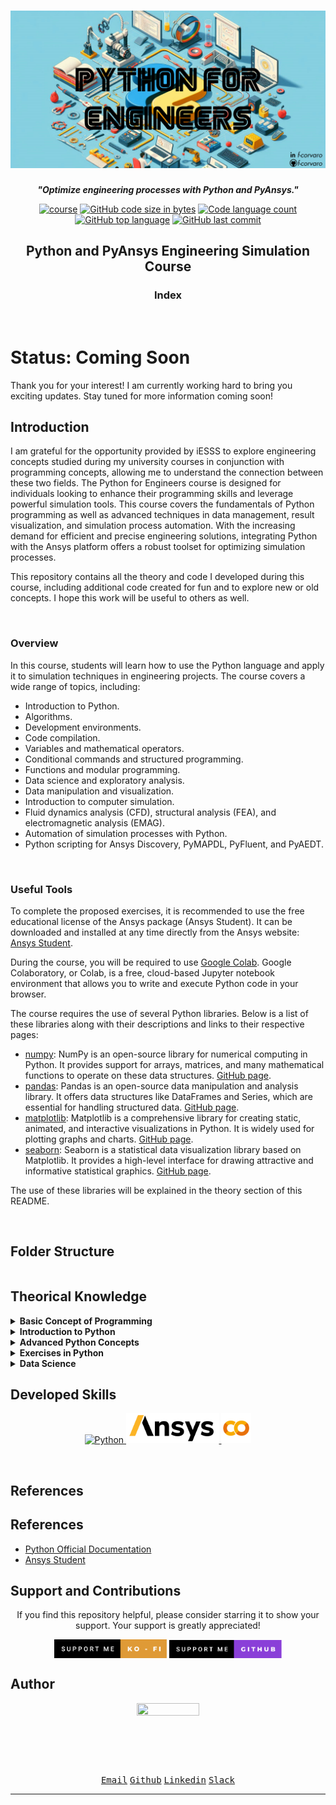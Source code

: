 <h1 align="center"><a href="https://github.com/f-corvaro/PyAnsys-Engineering-Simulation-Course">
	<img src="https://github.com/f-corvaro/PyAnsys-Engineering-Simulation-Course/blob/main/.extra/python-eng.png" alt="Python_and_pyansys">
</a></h1>

<p align="center">
	<b><i>"Optimize engineering processes with Python and PyAnsys."</i></b><br>
</p>
<p align="center" style="text-decoration: none;">
	<a href="https://it.esssvirtual.com/courses/corso-di-python-e-pyansys-per-ingegneri"><img alt="course" src="https://img.shields.io/badge/course-iESSS-yellow" /></a>
    <a href="https://github.com/f-corvaro/PyAnsys-Engineering-Simulation-Course"><img alt="GitHub code size in bytes" src="https://img.shields.io/github/languages/code-size/f-corvaro/PyAnsys-Engineering-Simulation-Course?color=blueviolet" /></a>
    <a href="https://github.com/f-corvaro/PyAnsys-Engineering-Simulation-Course"><img alt="Code language count" src="https://img.shields.io/github/languages/count/f-corvaro/PyAnsys-Engineering-Simulation-Course?color=yellow" /></a>
    <a href="https://github.com/f-corvaro/PyAnsys-Engineering-Simulation-Course"><img alt="GitHub top language" src="https://img.shields.io/github/languages/top/f-corvaro/PyAnsys-Engineering-Simulation-Course?color=blueviolet" /></a>
    <a href="https://github.com/f-corvaro/PyAnsys-Engineering-Simulation-Course"><img alt="GitHub last commit" src="https://img.shields.io/github/last-commit/f-corvaro/PyAnsys-Engineering-Simulation-Course?color=yellow" /></a>
</p>

<h2 align="center">Python and PyAnsys Engineering Simulation Course</h2>

<h3 align="center">Index</h3>
<p align="center">

</p>
<br>

# Status: Coming Soon

Thank you for your interest! I am currently working hard to bring you exciting updates. Stay tuned for more information coming soon!

## Introduction

<p align="justify">

I am grateful for the opportunity provided by iESSS to explore engineering concepts studied during my university courses in 
conjunction with programming concepts, allowing me to understand the connection between these two fields. The Python for Engineers 
course is designed for individuals looking to enhance their programming skills 
and leverage powerful simulation tools. This course covers the fundamentals of Python programming as well as advanced 
techniques in data management, result visualization, and simulation process automation. With the increasing demand for 
efficient and precise engineering solutions, integrating Python with the Ansys platform offers a robust toolset for 
optimizing simulation processes.

This repository contains all the theory and code I developed during this course, including additional code created for fun and to explore 
new or old concepts. I hope this work will be useful to others as well.

</p>
<br>

### Overview 

<p align="justify">

In this course, students will learn how to use the Python language and apply it to simulation techniques in engineering projects. 
The course covers a wide range of topics, including:

- Introduction to Python.
- Algorithms.
- Development environments.
- Code compilation.
- Variables and mathematical operators.
- Conditional commands and structured programming.
- Functions and modular programming.
- Data science and exploratory analysis.
- Data manipulation and visualization.
- Introduction to computer simulation.
- Fluid dynamics analysis (CFD), structural analysis (FEA), and electromagnetic analysis (EMAG).
- Automation of simulation processes with Python.
- Python scripting for Ansys Discovery, PyMAPDL, PyFluent, and PyAEDT.

</p>
<br>

### Useful Tools

<p align="justify">

To complete the proposed exercises, it is recommended to use the free educational license of the Ansys package 
(Ansys Student). It can be downloaded and installed at any time directly from the Ansys website: [Ansys Student](https://www.ansys.com/academic/students).

During the course, you will be required to use [Google Colab](https://colab.research.google.com/). Google Colaboratory, or Colab, is a free, 
cloud-based Jupyter notebook environment that allows you to write and execute Python code in your browser. 

The course requires the use of several Python libraries. Below is a list of these libraries along with their descriptions and links to their 
respective pages:

- [numpy](https://numpy.org/): NumPy is an open-source library for numerical computing in Python. It provides support for arrays, matrices, 
  and many mathematical functions to operate on these data structures. [GitHub page](https://github.com/numpy/numpy?tab=readme-ov-file).
- [pandas](https://pandas.pydata.org/): Pandas is an open-source data manipulation and analysis library. It offers data structures like 
  DataFrames and Series, which are essential for handling structured data. [GitHub page](https://github.com/pandas-dev/pandas).
- [matplotlib](https://matplotlib.org/): Matplotlib is a comprehensive library for creating static, animated, and interactive visualizations 
  in Python. It is widely used for plotting graphs and charts. [GitHub page](https://github.com/matplotlib/matplotlib).
- [seaborn](https://seaborn.pydata.org/): Seaborn is a statistical data visualization library based on Matplotlib. It provides a high-level 
  interface for drawing attractive and informative statistical graphics. [GitHub page](https://github.com/mwaskom/seaborn).

The use of these libraries will be explained in the theory section of this README.

</p>
<br>

## Folder Structure

<p align="justify">

```
```

<p>

## Theorical Knowledge

<details>
  <summary><strong>Basic Concept of Programming</strong></summary>
  <p align="justify">
  
  A **programming language** is a set of rules used to write programs that can be executed by a computer. High-level languages, such as Python, are written by programmers and then compiled or interpreted into low-level machine code that can be executed by the computer's microprocessor. 

  An **algorithm** is a finite sequence of well-defined instructions used to solve a specific problem. In computer science, algorithms are implemented using programming languages and must be designed to achieve a particular goal. Effective problem-solving involves breaking down complex problems into smaller, manageable parts and solving them step by step. Clear and unambiguous communication is essential for writing efficient and maintainable code.

  A **compiler** is a program that converts source code written in a programming language into executable code that can be read and executed by the computer. “Hello World” is a simple example of a program that is used to test a development environment.

  **Variables** are spaces in computer memory used to store values. 

  The **development environment** is the space where you write the instructions that will be executed by the program. You need to import files and libraries for proper operation. To see results, you have to compile the program and analyze it line by line to check the logic and any errors (breakpoints). Essentially, it is a programmer's note sheet where they will write their algorithm in a programming language. 

  An **Integrated Development Environment (IDE)** is software that provides development tools for coding, testing, and debugging programs. There are many IDEs for various programming languages, such as PyCharm, Visual Studio Code, Sublime Text, and IDLE.

  **Offline IDEs**:
  - **PyCharm**: A powerful IDE for Python with features like code completion, debugging, and version control integration.
  - **Visual Studio Code**: A lightweight but powerful source code editor with support for Python and many other languages, extensions, and debugging tools. (My favorite one).
  - **Sublime Text**: A sophisticated text editor for code, markup, and prose with a focus on speed and simplicity.
  - **IDLE**: The default Python IDE that comes with the Python installation, suitable for beginners.

  **Online IDEs**:
  - **Google Colaboratory**: An interactive way of sharing documents with code, graphs, results, text, and other features. It allows the execution of a block of code, and codes can be edited and executed at any time. It is particularly useful for data science and machine learning projects as it provides free access to GPU and TPU resources. *(This IDE will be used for the course)*.
  
  ### Differences between Online and Offline IDEs

  **Offline IDEs**:
  - **Pros**:
    - Full control over the development environment and tools.
    - Better performance and responsiveness.
    - Access to local files and resources.
    - More customization options and extensions.
  - **Cons**:
    - Requires installation and setup on your local machine.
    - Limited to the resources available on your local machine.

  **Online IDEs**:
  - **Pros**:
    - Accessible from any device with an internet connection.
    - No installation or setup required.
    - Easy collaboration and sharing of code.
    - Access to powerful cloud resources (e.g., GPUs in Google Colab).
  - **Cons**:
    - Dependent on internet connectivity.
    - Potentially slower performance compared to local IDEs.
    - Limited access to local files and resources.

  </p>
</details>

<details>
  <summary><strong>Introduction to Python</strong></summary>
  <p align="justify">

  **Python** is a high-level, interpreted programming language developed by Guido van Rossum and first released in 1991. 
  Known for its readability and simplicity, Python has become one of the most popular programming languages in the world. 
  It supports multiple programming paradigms, including procedural, object-oriented, and functional programming. Python's 
  extensive standard library and active community contribute to its versatility and widespread use in various fields such 
  as web development, data science, artificial intelligence, and scientific computing.

  In Python, an **interpreter** is used instead of a compiler. An interpreter executes the code line by line, translating it into machine code at runtime. This is different from a compiler, which translates the entire source code into machine code before execution.

  ### High-Level and Low-Level Languages

  Machine language consists of binary code (0s and 1s) that is directly executed by a computer's CPU. Assembly language is more readable than machine language and uses mnemonic codes to represent machine-level instructions. High-level languages, such as Python, are closer to human languages and abstract away the complexities of the hardware, making them easier to read, write, and maintain.

  ### Compilers vs. Interpreters

  **Compiler:**
  - **Definition:** A compiler is a program that converts source code written in a programming language into executable code that can be read and executed by the computer.
  - **Pros:**
    - Faster execution time since the code is already translated into machine code.
    - Better optimization of the code during the compilation process.
  - **Cons:**
    - Compilation can be time-consuming, especially for large programs.
    - Debugging can be more difficult since errors are reported after the entire code is compiled.

  **Interpreter:**
  - **Definition:** An interpreter translates and executes code line by line at runtime.
  - **Pros:**
    - Easier to debug since errors are reported immediately after the line is executed.
    - No need for a separate compilation step, making development faster and more interactive.
  - **Cons:**
    - Slower execution time due to on-the-fly code translation.
    - Less optimization compared to compiled code.

  Python files have the `.py` extension, and you need to have a Python interpreter installed to run them. Unlike C, Python does not compile to `.o` (object) files. Instead, Python code is interpreted at runtime. When you run a Python script, the Python interpreter compiles the code to bytecode, which is then executed by the Python Virtual Machine (PVM). This process is transparent to the user and does not produce `.o` files.

  ### Comments
  In Python, comments are written with the `#` symbol. Comments are used to explain the code and make it more readable for humans. The computer ignores comments during execution.
  
  Example:
  ```python
  # This is a single-line comment
  print("Hello, World!")  # This comment explains the print statement
  ```

  ### Variables Types

  Python has several types of variables, including integers (`int`), floating-point numbers (`float`), sequences of characters (`string`), booleans (`bool`), lists (`list`), tuples (`tuple`), and dictionaries (`dict`). These variables can be used in a program to store values and perform calculations.

  - **Integers (`int`)**: Whole numbers, e.g., `5`, `-3`.
  - **Floating-point numbers (`float`)**: Numbers with a decimal point, e.g., `3.14`, `-0.001`.
  - **Strings (`str`)**: Sequences of characters, e.g., `"Hello, World!"`.
  - **Booleans (`bool`)**: Logical values, `True` or `False`.

  **Formatted String Literals (f-strings)**: In Python, formatted string literals, also known as f-strings, provide a way to embed expressions 
  inside string literals using curly braces `{}`. This allows you to include the value of variables directly within a string.

  Example:
  ```python
  a = 10
  print(f"The value of a is {a}")
  ```
  In this example, the `f` before the string indicates that it is an f-string, and `{a}` is replaced with the value of the variable 
  a when the string is printed.

  **Lists:** A list is an ordered collection of items which can be of different types. Lists are mutable, meaning their elements 
  can be changed.

  Example:
  ```python
  my_list = [1, 2, 3, "apple", 4.5]
  print(my_list[3])  # Output: apple
  ```
  **Tuples:** A tuple is similar to a list, but it is immutable, meaning its elements cannot be changed after creation.

  Example:
  ```python
  my_tuple = (1, 2, 3, "apple", 4.5)
  print(my_tuple[3])  # Output: apple
  ```

  **Dictionaries:** A dictionary is an unordered collection of key-value pairs. Each key is unique and is used to access its 
  corresponding value.

  Example:
  ```python
  my_dict = {"name": "Alice", "age": 25, "city": "New York"}
  print(my_dict["name"])  # Output: Alice
  ```

  ### Mathematical Operators

  Python has standard mathematical operators: addition `+`, subtraction `-`, multiplication `*`, division `/`, remainder of division `%`, power `**`, and integer division `//`. Python performs operations in a specific order of priority: parentheses, powers, multiplication, division, addition, and subtraction.

  ### Conditional Statements
  Conditional statements in Python allow you to execute code based on a condition. The most common structures are `if`, `else`, and `elif`. The `if` statement allows you to execute a block of code only if a certain condition is met. The `else` statement allows you to execute alternative code if the condition is not met. The `elif` statement, short for "else if," allows you to check multiple conditions sequentially.

  Conditional statements in Python rely on comparison operators, which allow you to compare values and variables. Some examples of comparison operators are:
  - `==` (equality)
  - `!=` (inequality)
  - `<` (less than)
  - `>` (greater than)
  - `<=` (less than or equal to)
  - `>=` (greater than or equal to)

  The code that should be executed if a certain condition is met must be indented.

  ### Loops
  Loops in Python allow you to execute a block of code multiple times by iterating over a sequence of values. 
  This concept is used when you need to repeat a specific action for a certain number of times or while a condition is `true`. 
  Using loops can significantly reduce the amount of code you need to write, thereby reducing the computational cost of the algorithm.

  - `For` Loops: The for loop is used to iterate over a sequence (such as a list, tuple, dictionary, set, or string) and execute a block of code for each item in the sequence. This is useful when you know in advance how many times you need to execute the block of code.
  Example:
  ```python
  for i in range(5):
    print("Iteration:", i)
  ```
  - `While` Loops: The while loop is used to execute a block of code as long as a certain condition is `true`. 
  The programmer must ensure that the condition eventually becomes `false`; otherwise, the loop will run indefinitely, resulting in an infinite loop.
  Example:
  ```python
  count = 0
  while count < 5:
    print("Count:", count)
    count += 1  # Update the variable to avoid an infinite loop
  ```

  ### Logical Operators

  <img src="https://github.com/f-corvaro/PyAnsys-Engineering-Simulation-Course/blob/main/.extra/logical.png" alt="Logical Operators">

  Logical operators in Python are used to combine conditional statements. They include `and`, `or`, `not`, `nand`, and `nor`. The `and` operator returns `True` if both operands are true, while the `or` operator returns `True` if at least one operand is true. The `not` operator inverts the truth value of the operand. The `nand` operator returns `True` if at least one operand is false (it is the negation of `and`). The `nor` operator returns `True` if both operands are false (it is the negation of `or`). These operators are essential for constructing complex logical expressions and controlling the flow of a program.

  Examples:
  ```python
  x = True
  y = False

  # and operator
  print(x and y)  # Output: False

  # or operator
  print(x or y)  # Output: True

  # not operator
  print(not x)  # Output: False

  # nand operator (negation of and)
  print(not (x and y))  # Output: True

  # nor operator (negation of or)
  print(not (x or y))  # Output: False
  ```

  ### Try/Except

  The `try/except` block in Python is used for handling exceptions and errors that may occur during the execution of a program. 
  By wrapping code that might raise an exception within a `try` block, you can catch and handle specific exceptions using one or more 
  `except` blocks. This prevents the program from crashing and allows you to provide meaningful error messages or alternative actions. 
  For example, you can handle file I/O errors, divide-by-zero errors, or any other runtime errors gracefully. Additionally, you can use 
  the `else` block to execute code if no exceptions were raised and the `finally` block to execute code that should run regardless of 
  whether an exception occurred or not, such as closing a file or releasing resources.

  </p>
</details>

<details>
  <summary><strong>Advanced Python Concepts</strong></summary>
  <p align="justify">

  ### Functions

  Functions are blocks of code that perform a specific task and can be called at various points in your code. They are useful for encapsulating logic and avoiding repetition. The code inside a function must be indented, and functions are defined using the `def` keyword. The advantage of using functions is that if you need to make changes to the code, you only need to do it once in the function body, rather than every time the function is called. You define a function with `def function_name(parameter_1, parameter_2, ..., parameter_n):`. A function can have one or more parameters, or none at all. Functions are essential for modular programming, allowing you to reuse code by creating libraries, thus avoiding the need to redefine functions repeatedly.

  Functions can also return values using the `return` statement, which allows you to capture the output of the function and use it elsewhere in your code. Additionally, functions can have default parameters, which provide default values if no arguments are passed.

  Example:
  ```python
  def greet(name):
      return f"Hello, {name}!"

  print(greet("Alice"))  # Output: Hello, Alice!
  ```

  In this example, the greet function takes a single parameter name and returns a greeting message. Functions help in organizing code, making it more readable and maintainable. They also facilitate debugging and testing by isolating specific tasks within the code. 

  It's also a good practice to include a **docstring** at the beginning of a function to describe its purpose, parameters, and return values. This helps in documenting the code and making it easier to understand for others.

  Example:
  ```python
  def greet(name="World"):
    """
    Returns a greeting message.

    Parameters:
    name (str): The name to greet. Default is "World".

    Returns:
    str: A greeting message.
    """
    return f"Hello, {name}!"
  ```


  ### Libraries

  Python libraries are collections of modules that provide additional functionality to your code. For example, the `math` library offers 
  advanced mathematical functions, while the `numpy` library provides tools for working with matrices and arrays. Once you import a library, 
  you can access its functions and features. Other examples of popular libraries include `warnings` for managing warning messages, 
  `pandas` for data manipulation and analysis, `matplotlib.pyplot` for data visualization, and `seaborn` for statistical data visualization. 
  When importing these libraries, it is common to use **aliases** to simplify their usage in the code. For instance, `import numpy as np`, `import pandas as pd`, `import matplotlib.pyplot as plt`, and `import seaborn as sns`. These aliases make the code more concise and readable.
  Other popular libraries include `requests` for making HTTP requests, `scikit-learn` for machine learning, and `tensorflow` for deep learning. 
  Libraries greatly enhance the capabilities of Python and allow you to perform complex tasks with minimal code.

  To use a library, you often need to install it first using a package manager like `pip3`. For example, you can install `numpy` by running `pip3 install numpy` in your terminal. 

  It's important to keep your libraries up to date to benefit from the latest features and security updates. You can check if a library is up to date and update it using `pip3`. 
  For example, to check for updates and update `numpy`, you can run:
  ```sh
  pip3 install --upgrade numpy
  ```

  For more information about a library, including usage examples and detailed documentation, you should refer to the official documentation. Official documentation is usually available on the library's website or its repository on platforms like GitHub. This is the best source for accurate and comprehensive information about the library's features and usage.

  To manage your project dependencies effectively, it is recommended to use a **virtual environment (venv)**. A virtual environment is an isolated environment that allows you to manage dependencies for your Python projects separately. Here are the steps to create and use a virtual environment:

  1. Create a Virtual Environment:
    ```sh
    python3 -m venv venv
    ```
  2. Activate the venv:
    Linux: 
      ```sh
      source venv/bin/activate
      ```
    Windows: 
      ```sh
      .\venv\Scripts\activate
      ```
  3. Install Packages In The venv:
    ```sh
    pip3 install numpy
    ```
  4. **Deactivate the Virtual Environment** when you have finished working:
   ```sh
   deactivate
   ```

  **In my virtual environment (VENV), I have already installed all the required libraries for the course.**
 
  ### Object-Oriented Programming (OOP)

  Object-Oriented Programming (OOP) is a programming paradigm that organizes code into objects, which combine data and related functionality into a single structure. A class is a general definition of an object, while an object is a specific instance of a class. For example, a `Car` class might define the common characteristics of all cars (model, year, make, and value), whereas `my_car` would be a specific instance of that class. 

  Example:
```python
class Car:
    def __init__(self, model, year, make, value):
        self.model = model
        self.year = year
        self.make = make
        self.value = value

    def description(self):
        return f"{self.year} {self.make} {self.model} valued at {self.value}"
```

  The `self` keyword is used in class methods to refer to the instance of the class. 
  The `__init__` method in Python is a special method that is called when an **instance** (object) of a class is created. 
  It is known as the **constructor method**. The purpose of the `__init__` method is to initialize the object's attributes with the values provided when the object is instantiated. An istance for this example could be:

  ```python
  # Creating an instance of the Car class
  my_car = Car("Corolla", 2020, "Toyota", 20000)
  print(my_car.description())  # Output: 2020 Toyota Corolla valued at 20000
  ```

  Another example of a class is Person, where we have attributes like name and age, and a method called introduce that prints a message with the person's name and age. Finally, we create an object of the Person class called `person1` with specific name and age values.

  Example:
  ```python
  class Person:
    def __init__(self, name, age):
        self.name = name
        self.age = age

    def introduce(self):
        return f"My name is {self.name} and I am {self.age} years old."

  person1 = Person("Alex", 30)
  print(person1.introduce())  # Output: My name is Alex and I am 30 years old.
  ```

  The advantages of this type of programming include modularity, code reuse, and easier maintenance. By encapsulating data and functionality within objects, OOP allows for more organized and manageable code, making it easier to develop and maintain complex software systems.
 
  </p>
</details>

<details>
  <summary><strong>Exercises in Python</strong></summary>
  <p align="justify">

  In the `./exercises/` folder, you will find numerous exercises and examples that illustrate the theoretical concepts discussed.

  </p>
</details>

<details>
  <summary><strong>Data Science</strong></summary>
  <p align="justify">

  **Data science** is a means to solve problems and find solutions. The process analysis involves:
  - Identifying the problem that needs to be solved.
  - Defining the goal of the solution.
  - Determining where to obtain the necessary data for analysis.
  - Collecting the required data.
  
  After this initial analysis, action must be taken. Over time, companies have evolved from: "I do it this way because it's always been done this way" to "I collect data but don't use it" to "I analyze this data" to "I collect, store data efficiently, and analyze it to implement a strategy" (now AI is also used to analyze processes).
  
  The process flow diagram of a data science project involves an iterative flow, which may require multiple cycles to refine a strategy. Therefore, the steps include defining the problem, finding a way to collect and process data (requiring a format to analyze large amounts of data), analyzing it from an exploratory and bivariate perspective, verifying that the initial hypotheses are correct, conducting a critical analysis, and making a decision. 
  
  **Exploratory Data Analysis (EDA)** is the first crucial phase in analyzing a dataset. The goal is to gain a general understanding of the data, identify patterns, anomalies, and key characteristics that could influence subsequent analyses. EDA is performed using:
  - ***Visualization:*** Graphs and charts are used to visualize the distribution of variables, relationships between them, and to identify any outliers.
  - ***Descriptive statistics:*** Means, standard deviations and other statistics are calculated to describe the main characteristics of the dataset.
  - ***Identification of missing values:*** Missing values are identified and decisions are made on how to handle them (removal, imputation, etc.).
  - ***Data quality check:*** Errors or inconsistencies in the data are verified.

  Bivariate analysis, on the other hand, is a specific type of exploratory analysis that focuses on studying the relationship between two variables. The goal is to understand if there is a connection between these two variables and, if so, what type it is (linear, non-linear, positive, negative).

  ### Difference Between Data-Driven and Data Science

  Data-driven refers to a decision-making process that relies heavily on data analysis and interpretation. In a data-driven approach, decisions are made based on data insights rather than intuition or personal experience. This approach ensures that strategies and actions are backed by empirical evidence, leading to more accurate and effective outcomes.

  Data science, on the other hand, is a multidisciplinary field that involves extracting knowledge and insights from structured and unstructured data using scientific methods, processes, algorithms, and systems. It encompasses various techniques such as machine learning, statistical analysis, and data mining to analyze and interpret complex data sets. Data science aims to uncover patterns, make predictions, and provide actionable insights to solve real-world problems.

  In summary, while data-driven focuses on making decisions based on data, data science provides the tools and methodologies to analyze and interpret the data that informs those decisions.

  ###  Data Types

  Nowadays, any interaction with technology or machines generates data, such as mouse positions, clicks, and images. Data can be generated by people through surveys (representing the responses provided) or by machines (data generated by systems and devices). Data can also be categorized as public (freely available and non-profit) or private (requiring authorization and often paid). 

  The nature of the data can vary widely:
  - **Structured Data**: Organized in a predefined manner, often in tabular format (e.g., databases, spreadsheets).
  - **Unstructured Data**: Lacks a specific format or structure (e.g., text documents, images, videos).
  - **Semi-structured Data**: Contains elements of both structured and unstructured data (e.g., JSON, XML).

  Examples of private data include medical records, financial information, and personal identifiers, which require strict handling and protection due to privacy concerns.

### Data Collection

  Data collection can be either manual or automatic. Manual data collection involves methods such as paper surveys, which require subsequent digitization. Automatic data collection utilizes sensors and devices for measurement, including video data from security cameras.

  There are various techniques for extracting data from websites, such as web scraping, which involves gathering data from social networks, e-commerce sites, and news websites.

  Another method of data collection is through APIs (Application Programming Interfaces). APIs provide a set of protocols and tools that allow different applications and systems to communicate and share data. This method enables developers to access and extract data from other applications and systems efficiently.

  In some cases, geographic information can also be crucial, requiring the collection of location-based data through GPS devices or geographic information systems (GIS).

  ### Ensuring Data Quality

  Having a large amount of data is beneficial, but to use it effectively in the data science process, we must ensure its reliability and quality. Key questions to consider include:
  - Are the sensors positioned correctly?
  - Have the sensors been calibrated?
  - Is the external data source reliable?
  - Do the data have any biases?
  - Is the sampling frequency adequate?

  To address the issue of sampling frequency, we can refer to the **Nyquist Theorem**. The theorem states that the sampling frequency must be at least twice the highest frequency component present in the measured signal to accurately reconstruct the original signal. For example, if the highest frequency in the signal is 1 kHz, the sampling frequency should be at least 2 kHz.

  Additionally, data quality can be assessed through:
  - **Data Completeness**: Ensuring that all necessary data points are collected and no critical information is missing.
  - **Data Consistency**: Verifying that data is consistent across different sources and systems.
  - **Data Accuracy**: Ensuring that the data correctly represents the real-world values it is supposed to measure.
  - **Data Timeliness**: Ensuring that the data is up-to-date and relevant to the current analysis.

  By addressing these aspects, we can ensure that the collected data is of high quality and suitable for accurate and reliable analysis in data science projects. High-quality data leads to more reliable insights, better decision-making, and more effective outcomes.

  ### Understanding Bias and Correlation

  Bias in data can be caused by selective sampling, sampling issues, prejudices, or algorithms programmed with errors. It is crucial to identify and mitigate bias to ensure the accuracy and fairness of data analysis.

  Correlation occurs when the variations over time of two variables resemble each other. However, it is important to distinguish between correlation and causation. Correlation implies a relationship between two variables, but it does not necessarily mean that one variable causes the other. 

  Spurious correlation occurs when two variables appear to have a significant relationship, but in reality, there is no causal connection between them. This can lead to incorrect conclusions if not properly identified.

  Statistical analysis is used to help identify relationships between variables and determine whether they are causal or merely correlated. However, statistics alone cannot prove causality. To establish causation, additional methods such as controlled experiments, longitudinal studies, or domain-specific knowledge are required.

  </p>
</details>

## Developed Skills

<p align="center">
  <a href="https://skillicons.dev">
    <img src="https://skillicons.dev/icons?i=python" alt="Python" />
    <a href="https://www.ansys.com/"><img src="https://github.com/f-corvaro/PyAnsys-Engineering-Simulation-Course/blob/main/.extra/ANSYS_logo.png" alt="Ansys" height="48" />
    <a href="https://colab.google/"><img src="https://github.com/f-corvaro/PyAnsys-Engineering-Simulation-Course/blob/main/.extra/gcolaboratory_logo.png" alt="Google Colaboratory" height="48" />
  </a>
</p><br>

## References

## References

- [Python Official Documentation](https://docs.python.org/3/)
- [Ansys Student](https://www.ansys.com/academic/students)


## Support and Contributions

<p align="center">
If you find this repository helpful, please consider starring it to show your support. Your support is greatly appreciated!</p>

<p align="center">
<a href="https://ko-fi.com/fcorvaro"><img width="180" img align="center" src="https://github.com/f-corvaro/42.common_core/blob/main/.extra/support-me-ko-fi.svg"><alt=""></a>
<a href="https://github.com/sponsors/f-corvaro"><img width="180" img align="center" src="https://github.com/f-corvaro/42.common_core/blob/main/.extra/support-me-github.svg"><alt=""></a>

<br>

## Author

<p align="center"><a href="https://profile.intra.42.fr/users/fcorvaro"><img style="height:auto;" src="https://avatars.githubusercontent.com/u/102758065?v=4" width="100" height="100"alt=""></a>
<p align="center">
<a href="mailto:fcorvaro@student.42roma.it"><kbd>Email</kbd><alt=""></a>
<a href="https://github.com/f-corvaro"><kbd>Github</kbd><alt=""></a>
<a href="https://www.linkedin.com/in/f-corvaro/"><kbd>Linkedin</kbd><alt=""></a>
<a href="https://42born2code.slack.com/team/U050L8XAFLK"><kbd>Slack</kbd><alt=""></a>

<hr/>